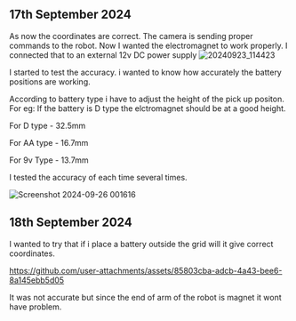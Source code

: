 ## 17th September 2024
 As now the coordinates are correct. The camera is sending proper commands to the robot.
Now I wanted the electromagnet to work properly.
I connected that to an external 12v DC power supply
![20240923_114423](https://github.com/user-attachments/assets/970a1e8b-4ae0-4921-b110-ec884fc31f57)

I started to test the accuracy. i wanted to know how accurately the battery positions are working.

According to battery type i have to adjust the height of the pick up positon. For eg: If the battery is D type the elctromagnet should be at a good height.

For D type - 32.5mm

For AA type - 16.7mm

For 9v Type - 13.7mm

I tested the accuracy of each time several times.

![Screenshot 2024-09-26 001616](https://github.com/user-attachments/assets/9d8a2834-d7eb-452a-bf39-161fd7588e00)









## 18th September 2024

I wanted to try that if i place a battery outside the grid will it give correct coordinates.



https://github.com/user-attachments/assets/85803cba-adcb-4a43-bee6-8a145ebb5d05



It was not accurate but since the end of arm of the robot is magnet it wont have problem.


